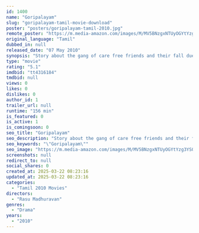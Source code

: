 ```yaml
---
id: 1400
name: "Goripalayam"
slug: "goripalayam-tamil-movie-download"
poster: "posters/goripalayam-tamil-2010.jpg"
remote_poster: "https://m.media-amazon.com/images/M/MV5BNzgxNTUyOGYtYzg3YS00Y2ZiLWFlMTktMmYyYjQxZThkZWZiXkEyXkFqcGdeQXVyMTEzNzg0Mjkx._V1_SX300.jpg"
original_language: "Tamil"
dubbed_in: null
released_date: "07 May 2010"
synopsis: "Story about the gang of care free friends and their fall due to their character"
type: "movie"
rating: "5.1"
imdbid: "tt4316184"
tmdbid: null
views: 0
likes: 0
dislikes: 0
author_id: 1
trailer_url: null
runtime: "156 min"
is_featured: 0
is_active: 1
is_comingsoon: 0
seo_title: "Goripalayam"
seo_description: "Story about the gang of care free friends and their fall due to their character"
seo_keywords: "\"Goripalayam\""
seo_image: "https://m.media-amazon.com/images/M/MV5BNzgxNTUyOGYtYzg3YS00Y2ZiLWFlMTktMmYyYjQxZThkZWZiXkEyXkFqcGdeQXVyMTEzNzg0Mjkx._V1_SX300.jpg"
screenshots: null
redirect_to: null
social_shares: 0
created_at: 2025-03-22 08:23:16
updated_at: 2025-03-22 08:23:16
categories:
  - "Tamil 2010 Movies"
directors:
  - "Rasu Madhuravan"
genres:
  - "Drama"
years:
  - "2010"
---
```

